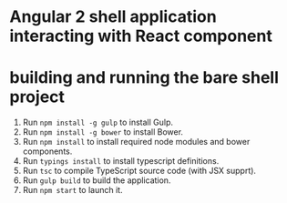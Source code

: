 # Angular 2 shell application interacting with React component

# building and running the bare shell project

1. Run `npm install -g gulp` to install Gulp.
2. Run `npm install -g bower` to install Bower.
3. Run `npm install` to install required node modules and bower components.
4. Run `typings install` to install typescript definitions.
5. Run `tsc` to compile TypeScript source code (with JSX supprt).
6. Run `gulp build` to build the application.
7. Run `npm start` to launch it.
